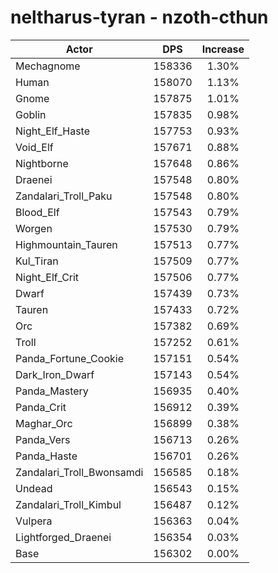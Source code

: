 # neltharus-tyran - nzoth-cthun
| Actor | DPS | Increase |
|---|:---:|:---:|
|Mechagnome|158336|1.30%|
|Human|158070|1.13%|
|Gnome|157875|1.01%|
|Goblin|157835|0.98%|
|Night_Elf_Haste|157753|0.93%|
|Void_Elf|157671|0.88%|
|Nightborne|157648|0.86%|
|Draenei|157548|0.80%|
|Zandalari_Troll_Paku|157548|0.80%|
|Blood_Elf|157543|0.79%|
|Worgen|157530|0.79%|
|Highmountain_Tauren|157513|0.77%|
|Kul_Tiran|157509|0.77%|
|Night_Elf_Crit|157506|0.77%|
|Dwarf|157439|0.73%|
|Tauren|157433|0.72%|
|Orc|157382|0.69%|
|Troll|157252|0.61%|
|Panda_Fortune_Cookie|157151|0.54%|
|Dark_Iron_Dwarf|157143|0.54%|
|Panda_Mastery|156935|0.40%|
|Panda_Crit|156912|0.39%|
|Maghar_Orc|156899|0.38%|
|Panda_Vers|156713|0.26%|
|Panda_Haste|156701|0.26%|
|Zandalari_Troll_Bwonsamdi|156585|0.18%|
|Undead|156543|0.15%|
|Zandalari_Troll_Kimbul|156487|0.12%|
|Vulpera|156363|0.04%|
|Lightforged_Draenei|156354|0.03%|
|Base|156302|0.00%|

